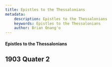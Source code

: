 ```yaml
---
title: Epistles to the Thessalonians
metadata:
    description: Epistles to the Thessalonians
    keywords: Epistles to the Thessalonians
    author: Brian Onang'o
---
```


#### Epistles to the Thessalonians

## 1903 Quater 2
